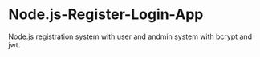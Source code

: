 # Node.js-Register-Login-App
Node.js registration system with user and andmin system with bcrypt and jwt.
